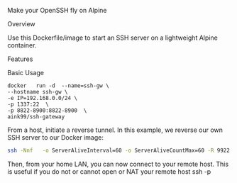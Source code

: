 Make your OpenSSH fly on Alpine

Overview

Use this Dockerfile/image to start an SSH server on a lightweight Alpine container.

Features

Basic Usage

```
docker   run -d  --name=ssh-gw \
--hostname ssh-gw \
-e IP=192.168.0.0/24 \
-p 1337:22  \
-p 8822-8900:8822-8900  \
aink99/ssh-gateway
```

From a host, initiate a reverse tunnel. In this example, we reverse our own SSH server to our Docker image:
```bash
ssh -Nnf   -o ServerAliveInterval=60 -o ServerAliveCountMax=60 -R 9922:localhost:22  autossh@PublicIP -p 1337 -i autokey
```

Then, from your home LAN, you can now connect to your remote host. This is useful if you do not or cannot open or NAT your remote host
ssh -p
